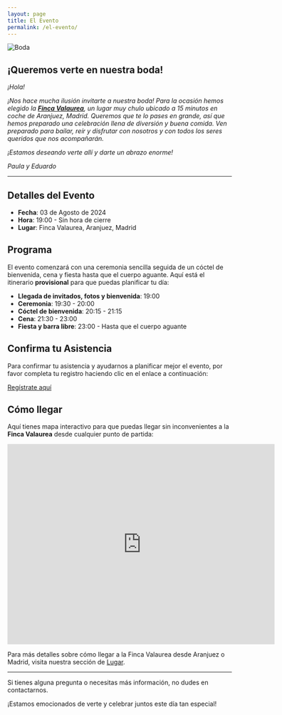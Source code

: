 ```yaml
---
layout: page
title: El Evento
permalink: /el-evento/
---
```



![Boda](/boda-paula-eduardo/images/novios.jpg)

## ¡Queremos verte en nuestra boda!

*¡Hola!*

*¡Nos hace mucha ilusión invitarte a nuestra boda! Para la ocasión hemos elegido la [**Finca Valaurea**](/boda-paula-eduardo/lugar/), un lugar muy chulo ubicado a 15 minutos en coche de Aranjuez, Madrid. Queremos que te lo pases en grande, así que hemos preparado una celebración llena de diversión y buena comida. Ven preparado para bailar, reír y disfrutar con nosotros y con todos los seres queridos que nos acompañarán.*

*¡Estamos deseando verte allí y darte un abrazo enorme!*

*Paula y Eduardo*

---
## Detalles del Evento

- **Fecha**: 03 de Agosto de 2024
- **Hora**: 19:00 - Sin hora de cierre
- **Lugar**: Finca Valaurea, Aranjuez, Madrid

## Programa

El evento comenzará con una ceremonia sencilla seguida de un cóctel de bienvenida, cena y fiesta hasta que el cuerpo aguante. Aquí está el itinerario **provisional** para que puedas planificar tu día:

- **Llegada de invitados, fotos y bienvenida**: 19:00
- **Ceremonia**: 19:30 - 20:00
- **Cóctel de bienvenida**: 20:15 - 21:15
- **Cena**: 21:30 - 23:00
- **Fiesta y barra libre**: 23:00 - Hasta que el cuerpo aguante

## Confirma tu Asistencia

Para confirmar tu asistencia y ayudarnos a planificar mejor el evento, por favor completa tu registro haciendo clic en el enlace a continuación:

[Regístrate aquí](https://forms.gle/STETQ7LmKj9dg1DV8)

## Cómo llegar

Aquí tienes mapa interactivo para que puedas llegar sin inconvenientes a la **Finca Valaurea** desde cualquier punto de partida:

<div class="google-map">
<iframe src="https://www.google.com/maps/embed?pb=!1m14!1m8!1m3!1d12215.150971752646!2d-3.5091569!3d40.0578375!3m2!1i1024!2i768!4f13.1!3m3!1m2!1s0xd420f8e4d938993%3A0x7c135af9880431fc!2sFinca%20Valaurea!5e0!3m2!1sen!2sch!4v1710352161722!5m2!1sen!2sch" width="600" height="450" style="border:0;" allowfullscreen="" loading="lazy" referrerpolicy="no-referrer-when-downgrade"></iframe>
</div>

Para más detalles sobre cómo llegar a la Finca Valaurea desde Aranjuez o Madrid, visita nuestra sección de [Lugar](/boda-paula-eduardo/lugar/).

---

Si tienes alguna pregunta o necesitas más información, no dudes en contactarnos.

¡Estamos emocionados de verte y celebrar juntos este día tan especial!

